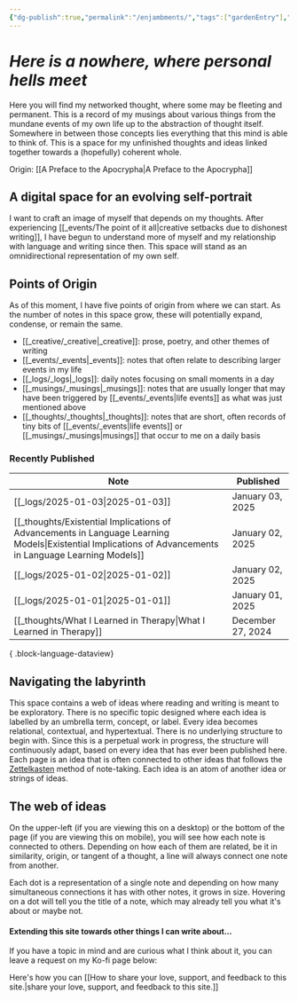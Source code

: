 ```yaml
---
{"dg-publish":true,"permalink":"/enjambments/","tags":["gardenEntry"],"noteIcon":""}
---
```


# *Here is a nowhere, where personal hells meet*

Here you will find my networked thought, where some may be fleeting and permanent. This is a record of my musings about various things from the mundane events of my own life up to the abstraction of thought itself. Somewhere in between those concepts lies everything that this mind is able to think of. This is a space for my unfinished thoughts and ideas linked together towards a (hopefully) coherent whole.

Origin: [[A Preface to the Apocrypha\|A Preface to the Apocrypha]]

## A digital space for an evolving self-portrait
I want to craft an image of myself that depends on my thoughts. After experiencing 
[[_events/The point of it all\|creative setbacks due to dishonest writing]], I have begun to understand more of myself and my relationship with language and writing since then. This space will stand as an omnidirectional representation of my own self.

## Points of Origin
As of this moment, I have five points of origin from where we can start. As the number of notes in this space grow, these will potentially expand, condense, or remain the same.

* [[_creative/_creative\|_creative]]: prose, poetry, and other themes of writing
* [[_events/_events\|_events]]: notes that often relate to describing larger events in my life
* [[_logs/_logs\|_logs]]: daily notes focusing on small moments in a day
* [[_musings/_musings\|_musings]]: notes that are usually longer that may have been triggered by [[_events/_events\|life events]] as what was just mentioned above
* [[_thoughts/_thoughts\|_thoughts]]: notes that are short, often records of tiny bits of [[_events/_events\|life events]] or [[_musings/_musings\|musings]] that occur to me on a daily basis

### Recently Published


<div class="transclusion internal-embed is-loaded"><div class="markdown-embed">



| Note                                                                                                                                                        | Published         |
| ----------------------------------------------------------------------------------------------------------------------------------------------------------- | ----------------- |
| [[_logs/2025-01-03\|2025-01-03]]                                                                                                                         | January 03, 2025  |
| [[_thoughts/Existential Implications of Advancements in Language Learning Models\|Existential Implications of Advancements in Language Learning Models]] | January 02, 2025  |
| [[_logs/2025-01-02\|2025-01-02]]                                                                                                                         | January 02, 2025  |
| [[_logs/2025-01-01\|2025-01-01]]                                                                                                                         | January 01, 2025  |
| [[_thoughts/What I Learned in Therapy\|What I Learned in Therapy]]                                                                                       | December 27, 2024 |

{ .block-language-dataview}


</div></div>


## Navigating the labyrinth
This space contains a web of ideas where reading and writing is meant to be exploratory. There is no specific topic designed where each idea is labelled by an umbrella term, concept, or label. Every idea becomes relational, contextual, and hypertextual. There is no underlying structure to begin with. Since this is a perpetual work in progress, the structure will continuously adapt, based on every idea that has ever been published here. Each page is an idea that is often connected to other ideas that follows the [Zettelkasten](https://zettelkasten.de/introduction/) method of note-taking. Each idea is an atom of another idea or strings of ideas.

## The web of ideas
On the upper-left (if you are viewing this on a desktop) or the bottom of the page (if you are viewing this on mobile), you will see how each note is connected to others. Depending on how each of them are related, be it in similarity, origin, or tangent of a thought, a line will always connect one note from another.

Each dot is a representation of a single note and depending on how many simultaneous connections it has with other notes, it grows in size. Hovering on a dot will tell you the title of a note, which may already tell you what it's about or maybe not.

#### Extending this site towards other things I can write about...
If you have a topic in mind and are curious what I think about it, you can leave a request on my Ko-fi page below:

Here's how you can [[How to share your love, support, and feedback to this site.\|share your love, support, and feedback to this site.]]
